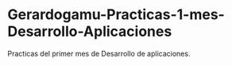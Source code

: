 # Gerardogamu-Practicas-1-mes-Desarrollo-Aplicaciones
Practicas del primer mes de Desarrollo de aplicaciones.
